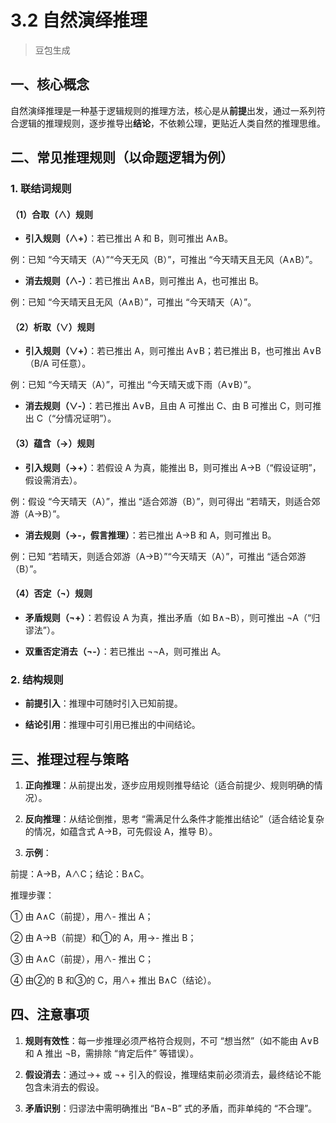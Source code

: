# 3.2 自然演绎推理

> 豆包生成

## 一、核心概念

自然演绎推理是一种基于逻辑规则的推理方法，核心是从**前提**出发，通过一系列符合逻辑的推理规则，逐步推导出**结论**，不依赖公理，更贴近人类自然的推理思维。

## 二、常见推理规则（以命题逻辑为例）

### 1. 联结词规则

#### （1）合取（∧）规则

- **引入规则（∧+）**：若已推出 A 和 B，则可推出 A∧B。

例：已知 “今天晴天（A）”“今天无风（B）”，可推出 “今天晴天且无风（A∧B）”。

- **消去规则（∧-）**：若已推出 A∧B，则可推出 A，也可推出 B。

例：已知 “今天晴天且无风（A∧B）”，可推出 “今天晴天（A）”。

#### （2）析取（∨）规则

- **引入规则（∨+）**：若已推出 A，则可推出 A∨B；若已推出 B，也可推出 A∨B（B/A 可任意）。

例：已知 “今天晴天（A）”，可推出 “今天晴天或下雨（A∨B）”。

- **消去规则（∨-）**：若已推出 A∨B，且由 A 可推出 C、由 B 可推出 C，则可推出 C（“分情况证明”）。

#### （3）蕴含（→）规则

- **引入规则（→+）**：若假设 A 为真，能推出 B，则可推出 A→B（“假设证明”，假设需消去）。

例：假设 “今天晴天（A）”，推出 “适合郊游（B）”，则可得出 “若晴天，则适合郊游（A→B）”。

- **消去规则（→-，假言推理）**：若已推出 A→B 和 A，则可推出 B。

例：已知 “若晴天，则适合郊游（A→B）”“今天晴天（A）”，可推出 “适合郊游（B）”。

#### （4）否定（¬）规则

- **矛盾规则（¬+）**：若假设 A 为真，推出矛盾（如 B∧¬B），则可推出 ¬A（“归谬法”）。

- **双重否定消去（¬-）**：若已推出 ¬¬A，则可推出 A。

### 2. 结构规则

- **前提引入**：推理中可随时引入已知前提。

- **结论引用**：推理中可引用已推出的中间结论。

## 三、推理过程与策略

1. **正向推理**：从前提出发，逐步应用规则推导结论（适合前提少、规则明确的情况）。

1. **反向推理**：从结论倒推，思考 “需满足什么条件才能推出结论”（适合结论复杂的情况，如蕴含式 A→B，可先假设 A，推导 B）。

1. **示例**：

前提：A→B，A∧C；结论：B∧C。

推理步骤：

① 由 A∧C（前提），用∧- 推出 A；

② 由 A→B（前提）和①的 A，用→- 推出 B；

③ 由 A∧C（前提），用∧- 推出 C；

④ 由②的 B 和③的 C，用∧+ 推出 B∧C（结论）。

## 四、注意事项

1. **规则有效性**：每一步推理必须严格符合规则，不可 “想当然”（如不能由 A∨B 和 A 推出 ¬B，需排除 “肯定后件” 等错误）。

1. **假设消去**：通过→+ 或 ¬+ 引入的假设，推理结束前必须消去，最终结论不能包含未消去的假设。

1. **矛盾识别**：归谬法中需明确推出 “B∧¬B” 式的矛盾，而非单纯的 “不合理”。